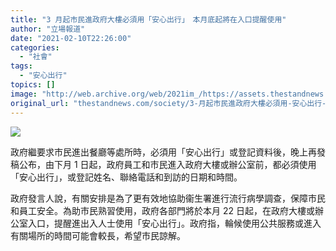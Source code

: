 ```yaml
---
title: "3 月起市民進政府大樓必須用「安心出行」　本月底起將在入口提醒使用"
author: "立場報道"
date: "2021-02-10T22:26:00"
categories:
  - "社會"
tags:
  - "安心出行"
topics: []
image: "http://web.archive.org/web/2021im_/https://assets.thestandnews.com/media/photos/20210126-15_Vf5FF_y6bMFlo.png"
original_url: "thestandnews.com/society/3-月起市民進政府大樓必須用-安心出行-本月底起將在入口提醒使用"
---
```

![](http://web.archive.org/web/2021im_/https://assets.thestandnews.com/media/photos/20210126-15_Vf5FF_y6bMFlo.png)

政府繼要求巿民進出餐廳等處所時，必須用「安心出行」或登記資料後，晚上再發稿公布，由下月 1 日起，政府員工和市民進入政府大樓或辦公室前，都必須使用「安心出行」，或登記姓名、聯絡電話和到訪的日期和時間。

政府發言人說，有關安排是為了更有效地協助衞生署進行流行病學調查，保障市民和員工安全。為助巿民熟習使用，政府各部門將於本月 22 日起，在政府大樓或辦公室入口，提醒進出入人士使用「安心出行」。政府指，輪候使用公共服務或進入有關場所的時間可能會較長，希望市民諒解。